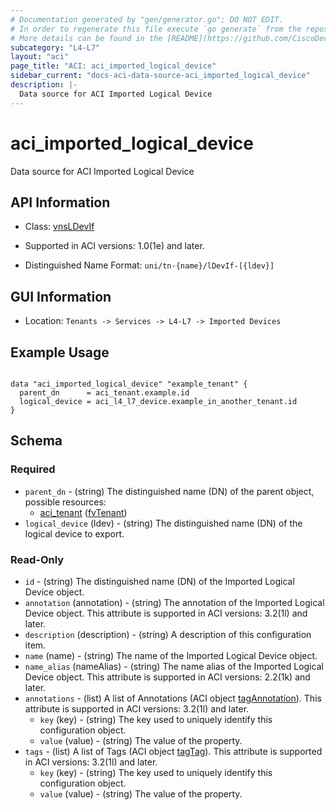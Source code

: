 ```yaml
---
# Documentation generated by "gen/generator.go"; DO NOT EDIT.
# In order to regenerate this file execute `go generate` from the repository root.
# More details can be found in the [README](https://github.com/CiscoDevNet/terraform-provider-aci/blob/master/README.md).
subcategory: "L4-L7"
layout: "aci"
page_title: "ACI: aci_imported_logical_device"
sidebar_current: "docs-aci-data-source-aci_imported_logical_device"
description: |-
  Data source for ACI Imported Logical Device
---
```


# aci_imported_logical_device #

Data source for ACI Imported Logical Device

## API Information ##

* Class: [vnsLDevIf](https://pubhub.devnetcloud.com/media/model-doc-latest/docs/app/index.html#/objects/vnsLDevIf/overview)

* Supported in ACI versions: 1.0(1e) and later.

* Distinguished Name Format: `uni/tn-{name}/lDevIf-[{ldev}]`

## GUI Information ##

* Location: `Tenants -> Services -> L4-L7 -> Imported Devices`

## Example Usage ##

```hcl

data "aci_imported_logical_device" "example_tenant" {
  parent_dn      = aci_tenant.example.id
  logical_device = aci_l4_l7_device.example_in_another_tenant.id
}

```

## Schema ##

### Required ###

* `parent_dn` - (string) The distinguished name (DN) of the parent object, possible resources:
  - [aci_tenant](https://registry.terraform.io/providers/CiscoDevNet/aci/latest/docs/resources/tenant) ([fvTenant](https://pubhub.devnetcloud.com/media/model-doc-latest/docs/app/index.html#/objects/fvTenant/overview))
* `logical_device` (ldev) - (string) The distinguished name (DN) of the logical device to export.

### Read-Only ###

* `id` - (string) The distinguished name (DN) of the Imported Logical Device object.
* `annotation` (annotation) - (string) The annotation of the Imported Logical Device object. This attribute is supported in ACI versions: 3.2(1l) and later.
* `description` (description) - (string) A description of this configuration item.
* `name` (name) - (string) The name of the Imported Logical Device object.
* `name_alias` (nameAlias) - (string) The name alias of the Imported Logical Device object. This attribute is supported in ACI versions: 2.2(1k) and later.
* `annotations` - (list) A list of Annotations (ACI object [tagAnnotation](https://pubhub.devnetcloud.com/media/model-doc-latest/docs/app/index.html#/objects/tagAnnotation/overview)). This attribute is supported in ACI versions: 3.2(1l) and later.
    * `key` (key) - (string) The key used to uniquely identify this configuration object.
    * `value` (value) - (string) The value of the property.
* `tags` - (list) A list of Tags (ACI object [tagTag](https://pubhub.devnetcloud.com/media/model-doc-latest/docs/app/index.html#/objects/tagTag/overview)). This attribute is supported in ACI versions: 3.2(1l) and later.
    * `key` (key) - (string) The key used to uniquely identify this configuration object.
    * `value` (value) - (string) The value of the property.
